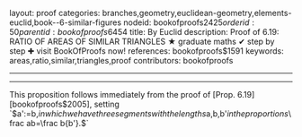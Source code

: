 layout: proof
categories: branches,geometry,euclidean-geometry,elements-euclid,book--6-similar-figures
nodeid: bookofproofs$2425
orderid: 50
parentid: bookofproofs$6454
title: By Euclid
description:  Proof of 6.19: RATIO OF AREAS OF SIMILAR TRIANGLES &#9733; graduate maths &#10004; step by step &#10010; visit BookOfProofs now!
references: bookofproofs$1591
keywords: areas,ratio,similar,triangles,proof
contributors: bookofproofs

---


---

This proposition follows immediately from the proof of  [Prop. 6.19][bookofproofs$2005], setting `$a':=b,$` in which we have three segments with the lengths `$a,b,b'$` in the proportions `$\frac ab=\frac b{b'}.$`
